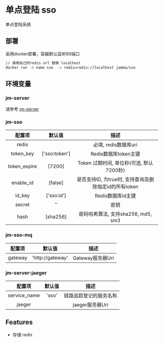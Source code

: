 # 单点登陆 sso

单点登陆系统

## 部署

采用docker部署，容器默认监听80端口

```bash
// 请用自己的redis url 替换 localhost
docker run -d name sso  -e redis=redis://localhost jamma/sso
```

## 环境变量

### jm-server

请参考 [jm-server](https://github.com/jm-root/server/tree/master/packages/jm-server)

### jm-sso

| 配置项 | 默认值 | 描述 |
| :-: | :-: | :-: |
|redis| |必填, redis数据库uri|
|token_key|['sso:token']|Redis数据库token主键|
|token_expire|[7200]|Token 过期时间, 单位秒(可选, 默认7200秒)|
|enable_id|[false]|是否支持ID, 为true时, 支持查询及删除指定id的所有token|
|id_key|['sso:id']|Redis数据库id主键|
|secret|''|密钥|
|hash|[sha256]|密码哈希算法, 支持sha256, md5, sm3|

### jm-sso-mq

| 配置项 | 默认值 | 描述 |
| :-: | :-: | :-: |
|gateway|'http://gateway'|Gateway服务器Uri| jm-sso-mq 使用

### jm-server-jaeger

| 配置项 | 默认值 | 描述 |
| :-: | :-: | :-: |
|service_name|'sso'| 链路追踪登记的服务名称 |
|jaeger| |jaeger服务器Uri| 链路追踪服务器


## Features

- 存储 redis 
